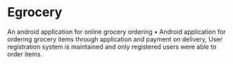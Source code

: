 # Egrocery
An android application for online grocery ordering
•	Android application for ordering grocery items through application and payment on delivery, User registration system is maintained and only registered users were able to order items.
